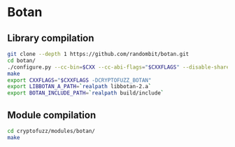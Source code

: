 # Botan

## Library compilation

```sh
git clone --depth 1 https://github.com/randombit/botan.git
cd botan/
./configure.py --cc-bin=$CXX --cc-abi-flags="$CXXFLAGS" --disable-shared --disable-modules=locking_allocator
make
export CXXFLAGS="$CXXFLAGS -DCRYPTOFUZZ_BOTAN"
export LIBBOTAN_A_PATH=`realpath libbotan-2.a`
export BOTAN_INCLUDE_PATH=`realpath build/include`
```

## Module compilation

```sh
cd cryptofuzz/modules/botan/
make
```
